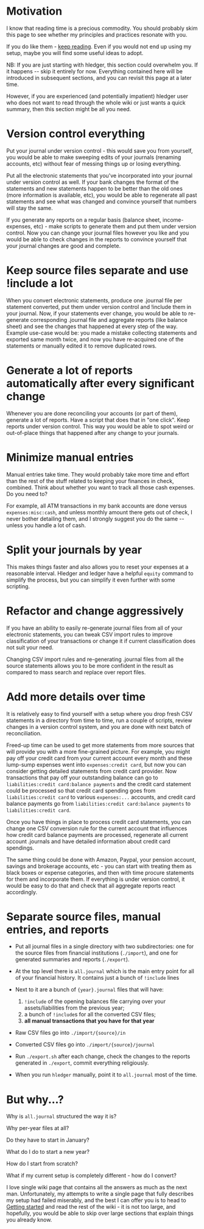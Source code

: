 # Motivation

I know that reading time is a precious commodity. You should probably skim this page to see whether my
principles and practices resonate with you. 

If you do like them - [keep reading](Getting-started). Even if you would not end up using my setup, maybe you will find some useful ideas to adopt.

NB: If you are just starting with hledger, this section could
overwhelm you. If it happens -- skip it entirely for now. Everything contained
here will be introduced in subsequent sections, and you can revisit this page at a later time.

However, if you are experienced (and potentially impatient) hledger user who does
not want to read through the whole wiki or just wants a quick summary, then this section might be all you need.


# Version control everything

Put your journal under version control - this would save you from
yourself, you would be able to make sweeping edits of your journals
(renaming accounts, etc) without fear of messing things up or losing
everything. 

Put all the electronic statements that you've incorporated into your
journal under version control as well. If your bank changes the format
of the statements and new statements happen to be better than the old
ones (more information is available, etc), you would be able to
regenerate all past statements and see what was changed and convince
yourself that numbers will stay the same.

If you generate any reports on a regular basis (balance sheet,
income-expenses, etc) - make scripts to generate them and put them
under version control. Now you can change your journal files however
you like and you would be able to check changes in the reports to
convince yourself that your journal changes are good and complete. 

# Keep source files separate and use !include a lot

When you convert electronic statements, produce one .journal file per
statement converted, put them under version control and !include them
in your journal. Now, if your statements ever change, you would be
able to re-generate corresponding .journal file and aggregate reports
(like balance sheet) and see the changes that happened at every step
of the way. Example use-case would be: you made a mistake collecting
statements and exported same month twice, and now you have re-acquired
one of the statements or manually edited it to remove duplicated rows. 

# Generate a lot of reports automatically after every significant change

Whenever you are done reconciling your accounts (or part of them),
generate a lot of reports. Have a script that does that in "one
click". Keep reports under version control. This way you would be able
to spot weird or out-of-place things that happened after any change to
your journals. 

# Minimize manual entries

Manual entries take time. They would probably take more time and
effort than the rest of the stuff related to keeping your finances in
check, combined. Think about whether you want to track all those cash
expenses. Do you need to? 

For example, all ATM transactions in my bank accounts are done versus
`expenses:misc:cash`, and unless monthly amount there gets out of
check, I never bother detailing them, and I strongly suggest you do
the same -- unless you handle a lot of cash. 

# Split your journals by year

This makes things faster and also allows you to reset your expenses at
a reasonable interval. Hledger and ledger have a helpful `equity`
command to simplify the process, but you can simplify it even further
with some scripting. 

# Refactor and change aggressively

If you have an ability to easily re-generate journal files from all of
your electronic statements, you can tweak CSV import rules to improve
classification of your transactions or change it if current
classification does not suit your need. 

Changing CSV import rules and re-generating .journal files from all
the source statements allows you to be more confident in the result as
compared to mass search and replace over report files. 

# Add more details over time

It is relatively easy to find yourself with a setup where you drop
fresh CSV statements in a directory from time to time, run a couple of
scripts, review changes in a version control system, and you are done
with next batch of reconciliation. 

Freed-up time can be used to get more statements from more sources
that will provide you with a more fine-grained picture. For example,
you might pay off your credit card from your current account every
month and these lump-sump expenses went into `expenses:credit card`,
but now you can consider getting detailed statements from credit card
provider. Now transactions that pay off your outstanding balance can
go to `liabilities:credit card:balance payments` and the credit card
statement could be processed so that credit card spending goes from
`liabilities:credit card` to various `expenses:...` accounts, and
credit card balance payments go from `liabilities:credit card:balance
payments` to `liabilities:credit card`. 

Once you have things in place to process credit card statements, you
can change one CSV conversion rule for the current account that
influences how credit card balance payments are processed, regenerate
all current account .journals and have detailed information about
credit card spendings. 

The same thing could be done with Amazon, Paypal, your pension
account, savings and brokerage accounts, etc - you can start with
treating them as black boxes or expense categories, and then with time
procure statements for them and incorporate them. If everything is
under version control, it would be easy to do that and check that all
aggregate reports react accordingly. 

# Separate source files, manual entries, and reports

* Put all journal files in a single directory with two subdirectories: one
  for the source files from financial institutions (`./import`), and
  one for generated summaries and reports (`./export`).
  
* At the top level there is `all.journal` which is the main entry
  point for all of your financial history. It contains just a bunch
  of `!include` lines

* Next to it are a bunch of `{year}.journal` files that will have: 
  1. `!include` of the opening balances file carrying over your assets/liabilities from the previous year; 
  2. a bunch of `!include`s for all the converted CSV files; 
  3. **all manual transactions that you have for that year**

* Raw CSV files go into `./import/{source}/in`

* Converted CSV files go into `./import/{source}/journal`

* Run `./export.sh` after each change, check the changes to the
  reports generated in `./export`, commit everything religiously.

* When you run `hledger` manually, point it to `all.journal` most of the time.

# But why...?

Why is `all.journal` structured the way it is?

Why per-year files at all?

Do they have to start in January?

What do I do to start a new year?

How do I start from scratch?

What if my current setup is completely different - how do I convert?

I love single wiki page that contains all the answers as much as the
next man. Unfortunately, my attempts to write a single page that fully
describes my setup had failed miserably, and the best I can offer you
is to head to [Getting started](Getting-started) and read the rest
of the wiki - it is not too large, and hopefully, you would be able to
skip over large sections that explain things you already know.
